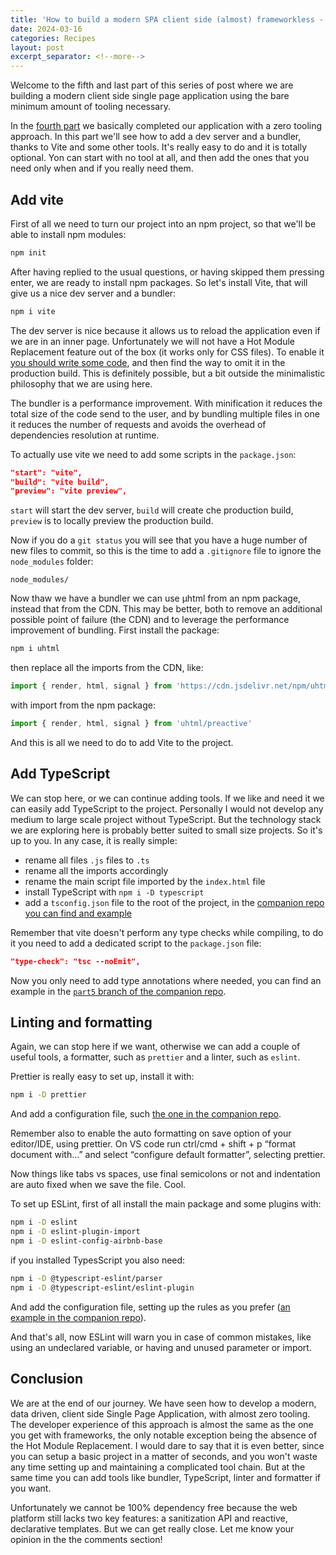 ```yaml
---
title: 'How to build a modern SPA client side (almost) frameworkless - Part 5'
date: 2024-03-16
categories: Recipes
layout: post
excerpt_separator: <!--more-->
---
```


Welcome to the fifth and last part of this series of post where we are building a modern client side single page application using the bare minimum amount of tooling necessary. 

In the [fourth part](https://fbedussi.github.io/blog/recipes/How-to-build-a-modern-SPA-client-side-almost-frameworkless-Part-4) we basically completed our application with a zero tooling approach. In this part we'll see how to add a dev server and a bundler, thanks to Vite and some other tools. It's really easy to do and it is totally optional. Yon can start with no tool at all, and then add the ones that you need only when and if you really need them. 

<!--more-->

## Add vite

First of all we need to turn our project into an npm project, so that we'll be able to install npm modules:

```bash
npm init
```

After having replied to the usual questions, or having skipped them pressing enter, we are ready to install npm packages. So let's install Vite, that will give us a nice dev server and a bundler:

```bash
npm i vite
```

The dev server is nice because it allows us to reload the application even if we are in an inner page. Unfortunately we will not have a Hot Module Replacement feature out of the box (it works only for CSS files). To enable it [you should write some code](https://bjornlu.com/blog/hot-module-replacement-is-easy), and then find the way to omit it in the production build. This is definitely possible, but a bit outside the minimalistic philosophy that we are using here. 

The bundler is a performance improvement. With minification it reduces the total size of the code send to the user, and by bundling multiple files in one it reduces the number of requests and avoids the overhead of dependencies resolution at runtime.

To actually use vite we need to add some scripts in the `package.json`:

```json
"start": "vite",
"build": "vite build",
"preview": "vite preview", 
```

`start` will start the dev server, `build` will create che production build, `preview` is to locally preview the production build.

Now if you do a `git status` you will see that you have a huge number of new files to commit, so this is the time to add a `.gitignore` file to ignore the `node_modules` folder: 

```
node_modules/
```

Now thaw we have a bundler we can use µhtml from an npm package, instead that from the CDN. This may be better, both to remove an additional possible point of failure (the CDN) and to leverage the performance improvement of bundling. First install the package:

```bash
npm i uhtml
```

then replace all the imports from the CDN, like:

```javascript
import { render, html, signal } from 'https://cdn.jsdelivr.net/npm/uhtml/preactive.js'
```

with import from the npm package: 

```javascript
import { render, html, signal } from 'uhtml/preactive'
```

And this is all we need to do to add Vite to the project.

## Add TypeScript

We can stop here, or we can continue adding tools. If we like and need it we can easily add TypeScript to the project. Personally I would not develop any medium to large scale project without TypeScript. But the technology stack we are exploring here is probably better suited to small size projects. So it's up to you. In any case, it is really simple:

- rename all files `.js` files to `.ts`
- rename all the imports accordingly
- rename the main script file imported by the `index.html` file
- install TypeScript with `npm i -D typescript`
- add a `tsconfig.json` file to the root of the project, in the [companion repo you can find and example](https://github.com/fbedussi/frameworkless-spa-tutorial/blob/part5/tsconfig.json)

Remember that vite doesn't perform any type checks while compiling, to do it you need to add a dedicated script to the `package.json` file:

```json
"type-check": "tsc --noEmit",
```

Now you only need to add type annotations where needed, you can find an example in the [`part5` branch of the companion repo](https://github.com/fbedussi/frameworkless-spa-tutorial/tree/part5). 

## Linting and formatting

Again, we can stop here if we want, otherwise we can add a couple of useful tools, a formatter, such as `prettier` and a linter, such as `eslint`. 

Prettier is really easy to set up, install it with:

```bash
npm i -D prettier
```

And add a configuration file, such [the one in the companion repo](https://github.com/fbedussi/frameworkless-spa-tutorial/blob/part5/.prettierrc.json). 

Remember also to enable the auto formatting on save option of your editor/IDE, using prettier. On VS code run ctrl/cmd + shift + p “format document with…” and select “configure default formatter”, selecting prettier.

Now things like tabs vs spaces, use final semicolons or not and indentation are auto fixed when we save the file. Cool. 

To set up ESLint, first of all install the main package and some plugins with: 

```bash
npm i -D eslint
npm i -D eslint-plugin-import
npm i -D eslint-config-airbnb-base
```

if you installed TypesScript you also need:

```bash
npm i -D @typescript-eslint/parser
npm i -D @typescript-eslint/eslint-plugin
```

And add the configuration file, setting up the rules as you prefer ([an example in the companion repo](https://github.com/fbedussi/frameworkless-spa-tutorial/blob/part5/.eslintrc.json)).

And that's all, now ESLint will warn you in case of common mistakes, like using an undeclared variable, or having and unused parameter or import. 

## Conclusion

We are at the end of our journey. We have seen how to develop a modern, data driven, client side Single Page Application, with almost zero tooling. The developer experience of this approach is almost the same as the one you get with frameworks, the only notable exception being the absence of the Hot Module Replacement. I would dare to say that it is even better, since you can setup a basic project in a matter of seconds, and you won't waste any time setting up and maintaining a complicated tool chain. But at the same time you can add tools like bundler, TypeScript, linter and formatter if you want.

Unfortunately we cannot be 100% dependency free because the web platform still lacks two key features: a sanitization API and reactive, declarative templates. But we can get really close. Let me know your opinion in the the comments section!

